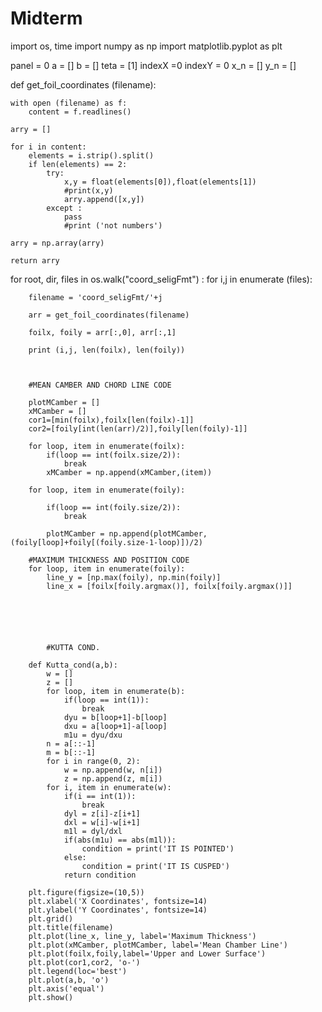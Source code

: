 # Midterm
import os, time
import numpy as np
import matplotlib.pyplot as plt




panel = 0
a = []
b = []
teta = [1]
indexX =0 
indexY = 0
x_n = []
y_n = []


def get_foil_coordinates (filename):
        
    with open (filename) as f:
        content = f.readlines()
     
    arry = []
        
    for i in content:
        elements = i.strip().split()
        if len(elements) == 2:
            try:
                x,y = float(elements[0]),float(elements[1])
                #print(x,y)
                arry.append([x,y])
            except :
                pass
                #print ('not numbers')
                
    arry = np.array(arry)
    
    return arry



for root, dir, files in os.walk("coord_seligFmt") :
    for i,j in enumerate (files):
        
        filename = 'coord_seligFmt/'+j
        
        arr = get_foil_coordinates(filename)
        
        foilx, foily = arr[:,0], arr[:,1]
        
        print (i,j, len(foilx), len(foily))
        
       
            
        #MEAN CAMBER AND CHORD LINE CODE 
        
        plotMCamber = []
        xMCamber = []
        cor1=[min(foilx),foilx[len(foilx)-1]]
        cor2=[foily[int(len(arr)/2)],foily[len(foily)-1]]
            
        for loop, item in enumerate(foilx):
            if(loop == int(foilx.size/2)):
                break
            xMCamber = np.append(xMCamber,(item))
    
        for loop, item in enumerate(foily):
            
            if(loop == int(foily.size/2)):
                break
            
            plotMCamber = np.append(plotMCamber,(foily[loop]+foily[(foily.size-1-loop)])/2)
        
        #MAXIMUM THICKNESS AND POSITION CODE
        for loop, item in enumerate(foily):
            line_y = [np.max(foily), np.min(foily)]
            line_x = [foilx[foily.argmax()], foilx[foily.argmax()]]

        
        
        
        
            
            #KUTTA COND.
    
        def Kutta_cond(a,b):
            w = []
            z = []
            for loop, item in enumerate(b):
                if(loop == int(1)):
                    break
                dyu = b[loop+1]-b[loop]
                dxu = a[loop+1]-a[loop]
                m1u = dyu/dxu
            n = a[::-1]
            m = b[::-1]
            for i in range(0, 2):
                w = np.append(w, n[i])
                z = np.append(z, m[i])
            for i, item in enumerate(w):
                if(i == int(1)):
                    break
                dyl = z[i]-z[i+1]
                dxl = w[i]-w[i+1]
                m1l = dyl/dxl
                if(abs(m1u) == abs(m1l)):
                    condition = print('IT IS POINTED')
                else:
                    condition = print('IT IS CUSPED')
                return condition

        plt.figure(figsize=(10,5))
        plt.xlabel('X Coordinates', fontsize=14)
        plt.ylabel('Y Coordinates', fontsize=14)
        plt.grid()
        plt.title(filename)
        plt.plot(line_x, line_y, label='Maximum Thickness')
        plt.plot(xMCamber, plotMCamber, label='Mean Chamber Line')
        plt.plot(foilx,foily,label='Upper and Lower Surface')
        plt.plot(cor1,cor2, 'o-')
        plt.legend(loc='best')
        plt.plot(a,b, 'o')
        plt.axis('equal')
        plt.show()
        
       

        

